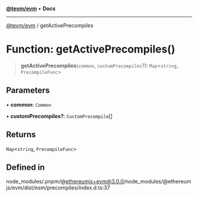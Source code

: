 [**@tevm/evm**](../README.md) • **Docs**

***

[@tevm/evm](../globals.md) / getActivePrecompiles

# Function: getActivePrecompiles()

> **getActivePrecompiles**(`common`, `customPrecompiles`?): `Map`\<`string`, `PrecompileFunc`\>

## Parameters

• **common**: `Common`

• **customPrecompiles?**: `CustomPrecompile`[]

## Returns

`Map`\<`string`, `PrecompileFunc`\>

## Defined in

node\_modules/.pnpm/@ethereumjs+evm@3.0.0/node\_modules/@ethereumjs/evm/dist/esm/precompiles/index.d.ts:37
